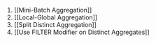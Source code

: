 1. [[Mini-Batch Aggregation]]
2. [[Local-Global Aggregation]]
3. [[Split Distinct Aggregation]]
4. [[Use FILTER Modifier on Distinct Aggregates]]
